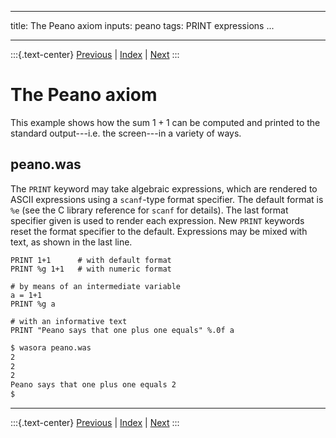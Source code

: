 
---
title: The Peano axiom
inputs: peano
tags: PRINT expressions
...

-------

:::{.text-center}
[Previous](../000-hello) | [Index](../) | [Next](../002-expressions)
:::

# The Peano axiom

This example shows how the sum $1+1$ can be computed and printed to the standard output---i.e. the screen---in a variety of ways.

## peano.was

The `PRINT` keyword may take algebraic expressions, which are rendered to ASCII expressions using a `scanf`-type format specifier. The default format is `%e` (see the C library reference for `scanf` for details). The last format specifier given is used to render each expression. New `PRINT` keywords reset the format specifier to the default. Expressions may be mixed with text, as shown in the last line.

```wasora
PRINT 1+1      # with default format
PRINT %g 1+1   # with numeric format

# by means of an intermediate variable
a = 1+1
PRINT %g a 

# with an informative text
PRINT "Peano says that one plus one equals" %.0f a
```

```bash
$ wasora peano.was
2
2
2
Peano says that one plus one equals	2
$ 
```

-------

:::{.text-center}
[Previous](../000-hello) | [Index](../) | [Next](../002-expressions)
:::
